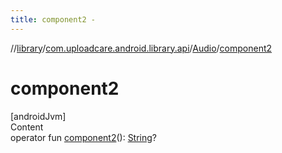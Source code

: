 ```yaml
---
title: component2 -
---
```

//[library](../../index.md)/[com.uploadcare.android.library.api](../index.md)/[Audio](index.md)/[component2](component2.md)



# component2  
[androidJvm]  
Content  
operator fun [component2](component2.md)(): [String](https://kotlinlang.org/api/latest/jvm/stdlib/kotlin/-string/index.html)?  



